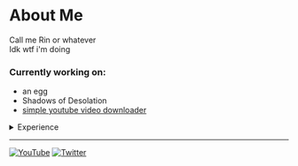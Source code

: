 # About Me
Call me Rin or whatever <br>
Idk wtf i'm doing

### Currently working on:
- an egg
- Shadows of Desolation
- [simple youtube video downloader](https://github.com/Polarx-YZ/Easy-Youtube-Downloader)

<details> <summary> Experience </summary>
	<h2> Languages </h2>
		<ul>
			<li> Scratch </li>
			<li> Javascript </li>
			<ul>
				<li> Node.js </li>
			</ul>
			<li> Python </li>
			<ul>
				<li> GDScript </li>
			</ul>
		</ul>
	<h2> Courses </h2>
		<ul>
			<li> Project Lead the Way: Intro to Engineering and Design (2021-2022) </li>
			<li> Project Lead the Way: Principles of Engineering (2022-2023) </li>
		</ul>
	<h2> Projects </h2>
		<h3> Discord Bots </h3>
			<h4> Teto Bot / Koharu Chirin </h4>
				Language: Node.js
				<ul>
					<li> Play music in voice channels  </li>
					<li> Utilizes many API's </li>
					<li> Banned word censorship  </li>
				</ul>
			<h4> EggAI </h4>
				Language: Python
				AI Bot trained on Discord conversations
				<ul>
					<li> Made with Tensorflow </li>
					<li> Can connect to a voice channel and speak </li>
				</ul>
</details>

---
[![YouTube](https://img.shields.io/badge/YouTube-%23FF0000.svg?style=for-the-badge&logo=YouTube&logoColor=white)](https://www.youtube.com/channel/UCzE6B1z9oA2k8ePCPEWKvwA)
[![Twitter](https://img.shields.io/badge/Twitter-%231DA1F2.svg?style=for-the-badge&logo=Twitter&logoColor=white)](https://twitter.com/RCosmoto)
